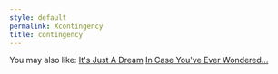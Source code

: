 ```yaml
---
style: default
permalink: Xcontingency
title: contingency
---
```

You may also like:
[It's Just A Dream](http://scp-wiki.net/it-s-just-a-dream)
[In Case You've Ever Wondered...](http://scp-wiki.net/theysayshelooksjustlikeo5-8)